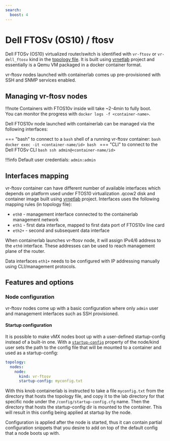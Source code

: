 ```yaml
---
search:
  boost: 4
---
```

# Dell FTOSv (OS10) / ftosv

Dell FTOSv (OS10) virtualized router/switch is identified with `vr-ftosv` or `vr-dell_ftosv` kind in the [topology file](../topo-def-file.md). It is built using [vrnetlab](../vrnetlab.md) project and essentially is a Qemu VM packaged in a docker container format.

vr-ftosv nodes launched with containerlab comes up pre-provisioned with SSH and SNMP services enabled.

## Managing vr-ftosv nodes

!!!note
    Containers with FTOS10v inside will take ~2-4min to fully boot.  
    You can monitor the progress with `docker logs -f <container-name>`.

Dell FTOS10v node launched with containerlab can be managed via the following interfaces:

=== "bash"
    to connect to a `bash` shell of a running vr-ftosv container:
    ```bash
    docker exec -it <container-name/id> bash
    ```
=== "CLI"
    to connect to the Dell FTOSv CLI
    ```bash
    ssh admin@<container-name/id>
    ```

!!!info
    Default user credentials: `admin:admin`

## Interfaces mapping
vr-ftosv container can have different number of available interfaces which depends on platform used under FTOS10 virtualization .qcow2 disk and container image built using [vrnetlab](../vrnetlab.md) project. Interfaces uses the following mapping rules (in topology file):

* `eth0` - management interface connected to the containerlab management network
* `eth1` - first data interface, mapped to first data port of FTOS10v line card
* `eth2+` - second and subsequent data interface

When containerlab launches vr-ftosv node, it will assign IPv4/6 address to the `eth0` interface. These addresses can be used to reach management plane of the router.

Data interfaces `eth1+` needs to be configured with IP addressing manually using CLI/management protocols.


## Features and options
### Node configuration
vr-ftosv nodes come up with a basic configuration where only `admin` user and management interfaces such as SSH provisioned.

#### Startup configuration
It is possible to make vMX nodes boot up with a user-defined startup-config instead of a built-in one. With a [`startup-config`](../nodes.md#startup-config) property of the node/kind user sets the path to the config file that will be mounted to a container and used as a startup-config:

```yaml
topology:
  nodes:
    node:
      kind: vr-ftosv
      startup-config: myconfig.txt
```

With this knob containerlab is instructed to take a file `myconfig.txt` from the directory that hosts the topology file, and copy it to the lab directory for that specific node under the `/config/startup-config.cfg` name. Then the directory that hosts the startup-config dir is mounted to the container. This will result in this config being applied at startup by the node.

Configuration is applied after the node is started, thus it can contain partial configuration snippets that you desire to add on top of the default config that a node boots up with.
